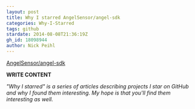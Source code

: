 ```yaml
---
layout: post
title: Why I starred AngelSensor/angel-sdk
categories: Why-I-Starred
tags: github
stardate: 2014-08-08T21:36:19Z
gh_id: 18098944
author: Nick Peihl
---
```


[AngelSensor/angel-sdk](https://github.com/AngelSensor/angel-sdk)

**WRITE CONTENT**

*"Why I starred" is a series of articles describing projects I star on GitHub and why I found them interesting. My hope is that you'll find them interesting as well.*

